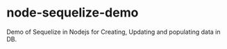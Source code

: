 # node-sequelize-demo

Demo of Sequelize in Nodejs for Creating, Updating and populating data in DB.
